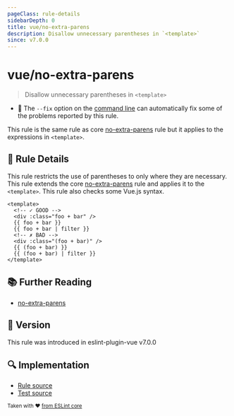 ```yaml
---
pageClass: rule-details
sidebarDepth: 0
title: vue/no-extra-parens
description: Disallow unnecessary parentheses in `<template>`
since: v7.0.0
---
```

# vue/no-extra-parens

> Disallow unnecessary parentheses in `<template>`

- :wrench: The `--fix` option on the [command line](https://eslint.org/docs/user-guide/command-line-interface#fixing-problems) can automatically fix some of the problems reported by this rule.

This rule is the same rule as core [no-extra-parens] rule but it applies to the expressions in `<template>`.

## :book: Rule Details

This rule restricts the use of parentheses to only where they are necessary.  
This rule extends the core [no-extra-parens] rule and applies it to the `<template>`. This rule also checks some Vue.js syntax.

<eslint-code-block fix :rules="{'vue/no-extra-parens': ['error']}">

```vue
<template>
  <!-- ✓ GOOD -->
  <div :class="foo + bar" />
  {{ foo + bar }}
  {{ foo + bar | filter }}
  <!-- ✗ BAD -->
  <div :class="(foo + bar)" />
  {{ (foo + bar) }}
  {{ (foo + bar) | filter }}
</template>
```

</eslint-code-block>

## :books: Further Reading

- [no-extra-parens]

[no-extra-parens]: https://eslint.org/docs/rules/no-extra-parens

## :rocket: Version

This rule was introduced in eslint-plugin-vue v7.0.0

## :mag: Implementation

- [Rule source](https://github.com/vuejs/eslint-plugin-vue/blob/master/lib/rules/no-extra-parens.js)
- [Test source](https://github.com/vuejs/eslint-plugin-vue/blob/master/tests/lib/rules/no-extra-parens.js)

<sup>Taken with ❤️ [from ESLint core](https://eslint.org/docs/latest/rules/no-extra-parens)</sup>
